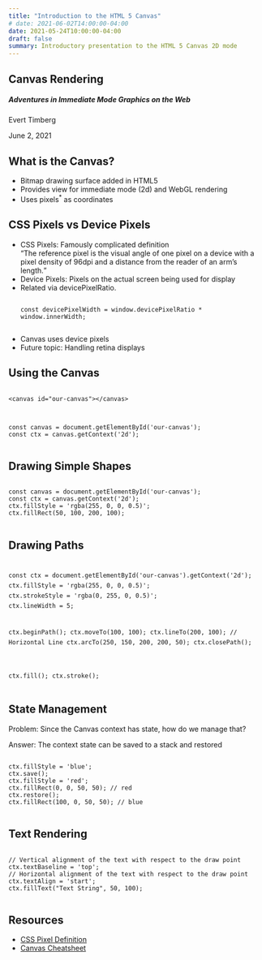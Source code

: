 ```yaml
---
title: "Introduction to the HTML 5 Canvas"
# date: 2021-06-02T14:00:00-04:00
date: 2021-05-24T10:00:00-04:00
draft: false
summary: Introductory presentation to the HTML 5 Canvas 2D mode
---
```


<section>
<h1>Canvas Rendering</h1>
<h5>Adventures in Immediate Mode Graphics on the Web</h5>
<p>Evert Timberg</p>
<p>June 2, 2021</p>
</section>

<section>
  <h2>What is the Canvas?</h2>
  <ul>
    <li>Bitmap drawing surface added in HTML5</li>
    <li>Provides view for immediate mode (2d) and WebGL rendering</li>
    <li>Uses pixels<sup>*</sup> as coordinates</li>
  </ul>
  <canvas id="coordinates" style="background-color: white;"></canvas>
  <script>
    function retinaScale(ctx, width, height) {
      const dpr = window.devicePixelRatio || 1;
      ctx.canvas.style.width = `${width}px`;
      ctx.canvas.style.height = `${height}px`;
      if (dpr !== 1) {
        ctx.canvas.width = width * dpr;
        ctx.canvas.height = height * dpr;
        ctx.setTransform(dpr, 0, 0, dpr, 0, 0)
      }
    }
    (function() {
      const canvas = document.getElementById('coordinates');
      const ctx = canvas.getContext('2d');
      retinaScale(ctx, 600, 300);

      ctx.fillStyle = 'red';
      [
        { x: 0, y: 0, sa: 0, ea: Math.PI / 2},
        { x: 0, y: 300, sa: 0, ea: -Math.PI / 2, ccw: true},
        { x: 600, y: 0, sa: Math.PI / 2, ea: Math.PI },
        { x: 600, y: 300, sa: Math.PI, ea: 3 * Math.PI / 2}
      ].forEach(({ x, y, sa, ea, ccw }) => {
        ctx.beginPath();
        ctx.moveTo(x, y);
        ctx.arc(x, y, 25, sa, ea, ccw);
        ctx.closePath()
        ctx.fill();
      });
      ctx.textBaseline = 'middle';
      ctx.textAlign = 'start';
      ctx.font = '20px solid sans-serif';
      ctx.fillText("(0, 0)", 25, 25);
      ctx.fillText("0, 300)", 25, 275);

      ctx.textAlign = 'end';
      ctx.fillText("(600, 0)", 575, 25);
      ctx.fillText("(600, 300)", 575, 275);
    })();
  </script>
</section>

<section>
  <h2>CSS Pixels vs Device Pixels</h2>
  <ul>
    <li>
      CSS Pixels: Famously complicated definition
      <br>
      <q>The reference pixel is the visual angle of one pixel on a device with a pixel density of 96dpi and a distance from the reader of an arm’s length.</q>
    </li>
    <li>Device Pixels: Pixels on the actual screen being used for display</li>
    <li>
      Related via devicePixelRatio.
      <pre><code class="typescript">
const devicePixelWidth = window.devicePixelRatio * window.innerWidth;
      </code></pre>
    </li>
    <li>Canvas uses device pixels</li>
    <li>Future topic: Handling retina displays</li>
  </ul>
</section>

<section>
  <h2>Using the Canvas</h2>
  <pre><code class="html" data-noescape data-trim>
&lt;canvas id="our-canvas"&gt;&lt;/canvas&gt;
  </code></pre>
  <pre><code class="typescript">
const canvas = document.getElementById('our-canvas');
const ctx = canvas.getContext('2d');
  </code></pre>
</section>

<section>
  <h2>Drawing Simple Shapes</h2>
  <pre><code class="typescript">
const canvas = document.getElementById('our-canvas');
const ctx = canvas.getContext('2d');
ctx.fillStyle = 'rgba(255, 0, 0, 0.5)';
ctx.fillRect(50, 100, 200, 100);
  </code></pre>
  <canvas id="simple-shape" style="background-color: white;"></canvas>
  <script>
    (function() {
      const canvas = document.getElementById('simple-shape');
      const ctx = canvas.getContext('2d');
      retinaScale(ctx, 600, 300);
      ctx.fillStyle = 'rgba(255, 0, 0, 0.5)';
      ctx.fillRect(50, 100, 200, 100);
    })();
  </script>
</section>

<section>
  <h2>Drawing Paths</h2>
  <pre><code class="typescript" style="line-height: 20px;">
const ctx = document.getElementById('our-canvas').getContext('2d');
ctx.fillStyle = 'rgba(255, 0, 0, 0.5)';
ctx.strokeStyle = 'rgba(0, 255, 0, 0.5)';
ctx.lineWidth = 5;

ctx.beginPath();
ctx.moveTo(100, 100);
ctx.lineTo(200, 100); // Horizontal Line
ctx.arcTo(250, 150, 200, 200, 50);
ctx.closePath();

ctx.fill();
ctx.stroke();
  </code></pre>
  <canvas id="simple-path" style="background-color: white;"></canvas>
  <script>
    (function() {
      const canvas = document.getElementById('simple-path');
      const ctx = canvas.getContext('2d');
      retinaScale(ctx, 600, 300);
      ctx.fillStyle = 'rgba(255, 0, 0, 0.5)';
      ctx.strokeStyle = 'rgba(0, 255, 0, 0.5)';
      ctx.lineWidth = 5;
      ctx.beginPath();
      ctx.moveTo(100, 100);
      ctx.lineTo(200, 100); // Horizontal Line
      ctx.arcTo(250, 150, 200, 200, 50);
      ctx.closePath();
      ctx.fill();
      ctx.stroke();
    })();
  </script>
</section>

<section>
  <h2>State Management</h2>
  <p>Problem: Since the Canvas context has state, how do we manage that?</p>
  <p>Answer: The context state can be saved to a stack and restored</p>

  <pre><code class="typescript">
ctx.fillStyle = 'blue';
ctx.save();
ctx.fillStyle = 'red';
ctx.fillRect(0, 0, 50, 50); // red
ctx.restore();
ctx.fillRect(100, 0, 50, 50); // blue
  </code></pre>
  <canvas id="canvas-state" style="background-color: white;"></canvas>
  <script>
    (function() {
      const canvas = document.getElementById('canvas-state');
      const ctx = canvas.getContext('2d');
      retinaScale(ctx, 300, 150);
      ctx.fillStyle = 'blue';
      ctx.save();
      ctx.fillStyle = 'red';
      ctx.fillRect(0, 0, 50, 50); // red
      ctx.restore();
      ctx.fillRect(100, 0, 50, 50); // blue
    })();
  </script>
</section>

<section>
  <h2>Text Rendering</h2>
  <pre><code class="typescript">
// Vertical alignment of the text with respect to the draw point
ctx.textBaseline = 'top';
// Horizontal alignment of the text with respect to the draw point
ctx.textAlign = 'start';
ctx.fillText("Text String", 50, 100);
  </code></pre>
  <canvas id="canvas-text" style="background-color: white;"></canvas>
  <script>
    (function() {
      const canvas = document.getElementById('canvas-text');
      const ctx = canvas.getContext('2d');
      retinaScale(ctx, 300, 150);
      ctx.textBaseline = 'top';
      ctx.textAlign = 'start';
      ctx.font = 'bold 20px sans-serif';
      ctx.fillText("Text String", 50, 100);
    })();
  </script>
</section>

<section>
  <h2>Resources</h2>
  <ul>
    <li><a href="https://drafts.csswg.org/css-values-3/#absolute-lengths">CSS Pixel Definition</a></li>
    <li><a href="https://simon.html5.org/dump/html5-canvas-cheat-sheet.html">Canvas Cheatsheet</a></li>
  </ul>
</section>